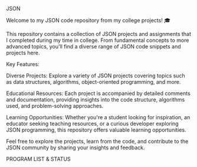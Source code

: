 JSON

Welcome to my JSON code repository from my college projects! 🎓

This repository contains a collection of JSON projects and assignments that I completed during my time in college. From fundamental concepts to more advanced topics, you'll find a diverse range of JSON code snippets and projects here.

Key Features:

Diverse Projects: Explore a variety of JSON projects covering topics such as data structures, algorithms, object-oriented programming, and more.

Educational Resources: Each project is accompanied by detailed comments and documentation, providing insights into the code structure, algorithms used, and problem-solving approaches.

Learning Opportunities: Whether you're a student looking for inspiration, an educator seeking teaching resources, or a curious developer exploring JSON programming, this repository offers valuable learning opportunities.

Feel free to explore the projects, learn from the code, and contribute to the JSON community by sharing your insights and feedback.


PROGRAM LIST & STATUS

